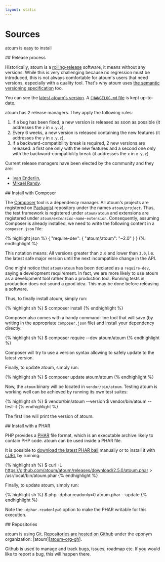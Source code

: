 ```yaml
---
layout: static
---
```


# Sources

<p class="header__paragraph">atoum is easy to install</p>

<section class="visual-section">
## Release process

Historically, atoum is a [rolling-release] software, it means without any versions. While this is very challenging 
because no regression must be introduced, this is not always comfortable for atoum's users that need versions, 
especially with a quality tool. That's why atoum uses [the semantic versioning specification][semver] too.

You can see the [latest atoum's version][release]. A [`CHANGELOG.md` file][changelog] is kept up-to-date.

atoum has 2 release managers. They apply the following rules:

1. If a bug has been fixed, a new version is released as soon as possible (it addresses the `z` in `x.y.z`),
2. Every 6 weeks, a new version is released containing the new features (it addresses the `y` in `x.y.z`),
3. If a backward-compatibility break is required, 2 new versions are released: a first one only with the new features
   and a second one only with the backward-compatibility break (it addresses the `x` in `x.y.z`).

Current release managers have been elected by the community and they are:

* [Ivan Enderlin][@Hywan],
* [Mikaël Randy][@mikaelrandy].
</section>

<section class="visual-section">
## Install with Composer

The [Composer][composer] tool is a dependency manager. All atoum's projects are registered on [Packagist][packagist] 
repository under the names <code>atoum/<em>project</em></code>. Thus, the test framework is registered under 
`atoum/atoum` and extensions are registered under <code>atoum/<em>extension-name</em>-extension</code>.
Consequently, assuming Composer is already installed, we need to write the following content in a `composer.json` file:

{% highlight json %}
{
    "require-dev": {
          "atoum/atoum": "~2.0"
    }
}
{% endhighlight %}

This notation means: All versions greater than `2.0` and lower than `3.0`, i.e. the latest safe major version until the
next incompatible change in the API.

One might notice that `atoum/atoum` has been declared as a `require-dev`, saying a development requirement. In fact,
we are more likely to use atoum as a development tool rather than a production tool. Running tests in production does
not sound a good idea. This may be done before releasing a software.

Thus, to finally install atoum, simply run:

{% highlight sh %}
$ composer install
{% endhighlight %}

Composer also comes with a handy command-line tool that will save (by writing in the appropriate `composer.json` file)
and install your dependency directly:

{% highlight sh %}
$ composer require --dev atoum/atoum
{% endhighlight %}

Composer will try to use a version syntax allowing to safely update to the latest version.

Finally, to update atoum, simply run:

{% highlight sh %}
$ composer update atoum/atoum
{% endhighlight %}

Now, the `atoum` binary will be located in `vendor/bin/atoum`. Testing atoum is working well can be achieved by running
its own test suites:

{% highlight sh %}
$ vendor/bin/atoum --version
$ vendor/bin/atoum --test-it
{% endhighlight %}

The first line will print the version of atoum.
</section>

<section class="visual-section">
## Install with a PHAR

PHP provides a [PHAR][php-phar] file format, which is an executable archive likely to contain PHP
code. atoum can be used inside a PHAR file.

It is possible to [download the latest PHAR ball][release-phar] manually or to install it with [cURL][curl] by running:

{% highlight sh %}
$ curl -L https://github.com/atoum/atoum/releases/download/2.5.0/atoum.phar > /usr/local/bin/atoum.phar
{% endhighlight %}

Finally, to update atoum, simply run:

{% highlight sh %}
$ php -dphar.readonly=0 atoum.phar --update
{% endhighlight %}

Note the `-dphar.readonly=0` option to make the PHAR writable for this execution.
</section>

<section class="visual-section">
## Repositories

atoum is using [Git][git]. [Repositories are hosted on Github][atoum-repo-gh] under the eponym organization: 
[atoum][[atoum-org-gh]].

Github is used to manage and track bugs, issues, roadmap etc. If you would like to report a bug, this will happen there.
</section>

[release]: /atoum/atoum/#/releases/latest
[changelog]: /atoum/atoum/#/blob/master/CHANGELOG.md
[@Hywan]: https://github.com/Hywan
[@mikaelrandy]: https://github.com/mikaelrandy
[composer]: https://getcomposer.org/
[packagist]: https://packagist.org/search/?q=atoum/
[php-phar]: http://php.net/phar
[git]: http://git-scm.com/
[atoum-repo-gh]: /atoum/atoum
[atoum-org-gh]: /atoum
[release-phar]: /atoum/atoum/#/releases/download/2.5.0/atoum.phar
[curl]: http://curl.haxx.se/
[rolling-release]: https://en.wikipedia.org/wiki/Rolling_release
[semver]: http://www.semver.org/
